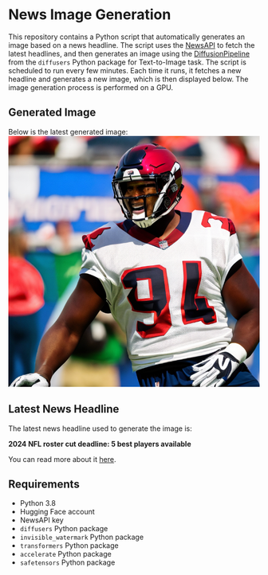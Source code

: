 # News Image Generation
This repository contains a Python script that automatically generates an image based on a news headline. The script uses the [NewsAPI](https://newsapi.org/) to fetch the latest headlines, and then generates an image using the [DiffusionPipeline](https://github.com/huggingface/diffusers) from the `diffusers` Python package for Text-to-Image task.
The script is scheduled to run every few minutes. Each time it runs, it fetches a new headline and generates a new image, which is then displayed below. The image generation process is performed on a GPU.

## Generated Image
Below is the latest generated image:
![Generated Image](image.png)

## Latest News Headline
The latest news headline used to generate the image is:

**2024 NFL roster cut deadline: 5 best players available**

You can read more about it [here](https://news.google.com/rss/articles/CBMisgFBVV95cUxOM281Y2RjaGxkd2RHUVEwb3RlMDlQUTZmU1dIdmN2YzhfbmtTcVpQbkZLQkpGRVNvY3VBem16Z2stREt4TlpNRDlYcUtrdEZ1NVVJa05uUzNwaE1hdmozNkVXT3JFbkJnR0ZYMFdFVFRHWkRXbkJ4THdKODNHQmtUaHNibTRieFB6a20wQmF4XzlMbGFzM2IxSzV0QkRxQml5bWhIcldPNkI1dFp3aVRWZE1R?oc=5).

## Requirements
- Python 3.8
- Hugging Face account
- NewsAPI key
- `diffusers` Python package
- `invisible_watermark` Python package
- `transformers` Python package
- `accelerate` Python package
- `safetensors` Python package
